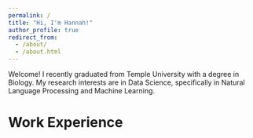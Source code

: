 ```yaml
---
permalink: /
title: "Hi, I'm Hannah!"
author_profile: true
redirect_from: 
  - /about/
  - /about.html
---
```


Welcome! I recently graduated from Temple University with a degree in Biology. My research interests are in Data Science, specifically in Natural Language Processing and Machine Learning. 

Work Experience
======
